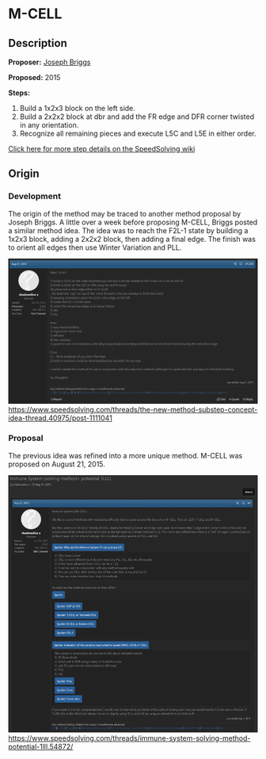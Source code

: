 # M-CELL

## Description

**Proposer:** [Joseph Briggs](CubingContributors/MethodDevelopers.md#briggs-joseph-shadowslice)

**Proposed:** 2015

**Steps:**

1. Build a 1x2x3 block on the left side.
2. Build a 2x2x2 block at dbr and add the FR edge and DFR corner twisted in any orientation.
3. Recognize all remaining pieces and execute L5C and L5E in either order.

[Click here for more step details on the SpeedSolving wiki](https://www.speedsolving.com/wiki/index.php/M-CELL)

## Origin

### Development

The origin of the method may be traced to another method proposal by Joseph Briggs. A little over a week before proposing M-CELL, Briggs posted a similar method idea. The idea was to reach the F2L-1 state by building a 1x2x3 block, adding a 2x2x2 block, then adding a final edge. The finish was to orient all edges then use Winter Variation and PLL.

![](img/M-CELL/Origin.png)
https://www.speedsolving.com/threads/the-new-method-substep-concept-idea-thread.40975/post-1111041

### Proposal

The previous idea was refined into a more unique method. M-CELL was proposed on August 21, 2015.

![](img/M-CELL/Proposal.png)
https://www.speedsolving.com/threads/immune-system-solving-method-potential-1lll.54872/